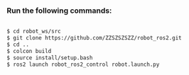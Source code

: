 ### Run the following commands: 

```bash

$ cd robot_ws/src
$ git clone https://github.com/ZZSZSZSZZ/robot_ros2.git
$ cd ..
$ colcon build
$ source install/setup.bash
$ ros2 launch robot_ros2_control robot.launch.py
```
